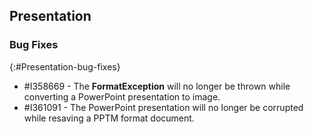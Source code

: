 ## Presentation

### Bug Fixes
{:#Presentation-bug-fixes}

* \#I358669 - The **FormatException** will no longer be thrown while converting a PowerPoint presentation to image.
* \#I361091 - The PowerPoint presentation will no longer be corrupted while resaving a PPTM format document.